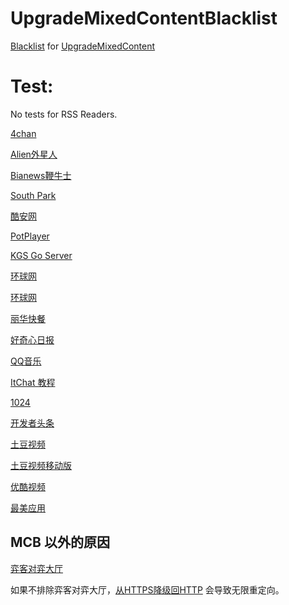 # UpgradeMixedContentBlacklist

[Blacklist](https://raw.githubusercontent.com/ivysrono/UpgradeMixedContentBlacklist/master/Blacklist.json) for [UpgradeMixedContent](https://github.com/gloomy-ghost/UpgradeMixedContent)

# Test:

No tests for RSS Readers.

[4chan](https://www.4chan.org/)

[Alien外星人](https://www.aliengu.com/)

[Bianews鞭牛士](https://www.bianews.com/)

[South Park](https://southpark.cc.com/)

[酷安网](https://coolapk.com/apk/com.oasisfeng.greenify)

[PotPlayer](https://potplayer.daum.net/)

[KGS Go Server](https://www.gokgs.com/)

[环球网](https://m.huanqiu.com/r/MV8wXzg3MTg4MDZfMTQyNV8xNDU4MTE0NTQw)

[环球网](https://w.huanqiu.com/r/MV8wXzg3MTg4MDZfMTQyNV8xNDU4MTE0NTQw)

[丽华快餐](https://www.lihua.com/)

[好奇心日报](https://www.qdaily.com/)

[QQ音乐](https://y.qq.com/n/yqq/mv/v/m00227bxwss.html)

[ItChat 教程](https://itchat.readthedocs.io/zh/latest/tutorial/tutorial0/)

[1024](https://www.t66y.com/htm_data/7/1807/3215559.html)

[开发者头条](https://toutiao.io/posts/48x2bx/preview)

[土豆视频](https://new-play.tudou.com/v/XMzU4MTg5NTg3Mg.html)

[土豆视频移动版](https://compaign.tudou.com/v/XMzU4MTg5NTg3Mg)

[优酷视频](https://v.youku.com/v_show/id_XNjQ1OTkxMDcy.html)

[最美应用](https://zuimeia.com/app/5421/)

## MCB 以外的原因

[弈客对弈大厅](http://portal.yikeweiqi.com/online/index/index.html)

如果不排除弈客对弈大厅，[从HTTPS降级回HTTP](https://github.com/ivysrono/Scripts/blob/master/Better-yikeweiqi.user.js#L27) 会导致无限重定向。
